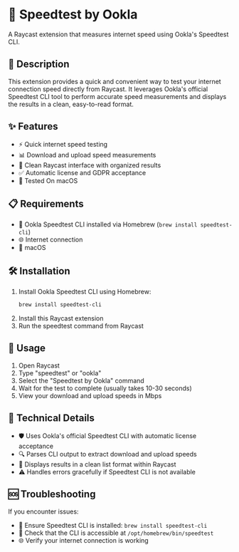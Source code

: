 # 🚀 Speedtest by Ookla

A Raycast extension that measures internet speed using Ookla's Speedtest CLI.

## 📝 Description

This extension provides a quick and convenient way to test your internet connection speed directly from Raycast. It leverages Ookla's official Speedtest CLI tool to perform accurate speed measurements and displays the results in a clean, easy-to-read format.

## ✨ Features

- ⚡ Quick internet speed testing
- 📊 Download and upload speed measurements
- 🎨 Clean Raycast interface with organized results
- ✅ Automatic license and GDPR acceptance
- 🍎 Tested On macOS

## 📋 Requirements

- 🔧 Ookla Speedtest CLI installed via Homebrew (`brew install speedtest-cli`)
- 🌐 Internet connection
- 🍎 macOS

## 🛠️ Installation

1. Install Ookla Speedtest CLI using Homebrew:
   ```bash
   brew install speedtest-cli
   ```
2. Install this Raycast extension
3. Run the speedtest command from Raycast

## 🎯 Usage

1. Open Raycast
2. Type "speedtest" or "ookla"
3. Select the "Speedtest by Ookla" command
4. Wait for the test to complete (usually takes 10-30 seconds)
5. View your download and upload speeds in Mbps

## 🔧 Technical Details

- 🛡️ Uses Ookla's official Speedtest CLI with automatic license acceptance
- 🔍 Parses CLI output to extract download and upload speeds
- 📱 Displays results in a clean list format within Raycast
- ⚠️ Handles errors gracefully if Speedtest CLI is not available

## 🆘 Troubleshooting

If you encounter issues:
- 🔧 Ensure Speedtest CLI is installed: `brew install speedtest-cli`
- 📍 Check that the CLI is accessible at `/opt/homebrew/bin/speedtest`
- 🌐 Verify your internet connection is working